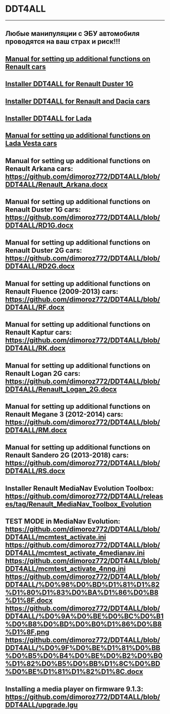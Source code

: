 # DDT4ALL
-----------------------------------------------------------------------------------------------------------------------------------------------------------
Любые манипуляции с ЭБУ автомобиля проводятся на ваш страх и риск!!!
-----------------------------------------------------------------------------------------------------------------------------------------------------------
[Manual for setting up additional functions on Renault cars](https://github.com/dimoroz772/DDT4ALL/blob/DDT4ALL/Option%20cache%20Renault%20russe.docx)
-----------------------------------------------------------------------------------------------------------------------------------------------------------
[Installer DDT4ALL for Renault Duster 1G](https://github.com/dimoroz772/DDT4ALL/releases/tag/Renault_Duster_1G)
-----------------------------------------------------------------------------------------------------------------------------------------------------------
[Installer DDT4ALL for Renault and Dacia cars](https://github.com/dimoroz772/DDT4ALL/releases/tag/Renault_and_Dacia_cars)
-----------------------------------------------------------------------------------------------------------------------------------------------------------
[Installer DDT4ALL for Lada](https://github.com/dimoroz772/DDT4ALL/releases/tag/Lada)
-----------------------------------------------------------------------------------------------------------------------------------------------------------
[Manual for setting up additional functions on Lada Vesta cars](https://github.com/dimoroz772/DDT4ALL/blob/DDT4ALL/Lada_Vesta.docx)
-----------------------------------------------------------------------------------------------------------------------------------------------------------
Manual for setting up additional functions on Renault Arkana cars: https://github.com/dimoroz772/DDT4ALL/blob/DDT4ALL/Renault_Arkana.docx
-----------------------------------------------------------------------------------------------------------------------------------------------------------
Manual for setting up additional functions on Renault Duster 1G cars: https://github.com/dimoroz772/DDT4ALL/blob/DDT4ALL/RD1G.docx
-----------------------------------------------------------------------------------------------------------------------------------------------------------
Manual for setting up additional functions on Renault Duster 2G cars: https://github.com/dimoroz772/DDT4ALL/blob/DDT4ALL/RD2G.docx
-----------------------------------------------------------------------------------------------------------------------------------------------------------
Manual for setting up additional functions on Renault Fluence (2009-2013) cars: https://github.com/dimoroz772/DDT4ALL/blob/DDT4ALL/RF.docx
-----------------------------------------------------------------------------------------------------------------------------------------------------------
Manual for setting up additional functions on Renault Kaptur cars: https://github.com/dimoroz772/DDT4ALL/blob/DDT4ALL/RK.docx
-----------------------------------------------------------------------------------------------------------------------------------------------------------
Manual for setting up additional functions on Renault Logan 2G cars: https://github.com/dimoroz772/DDT4ALL/blob/DDT4ALL/Renault_Logan_2G.docx
-----------------------------------------------------------------------------------------------------------------------------------------------------------
Manual for setting up additional functions on Renault Megane 3 (2012-2014) cars: https://github.com/dimoroz772/DDT4ALL/blob/DDT4ALL/RM.docx
-----------------------------------------------------------------------------------------------------------------------------------------------------------
Manual for setting up additional functions on Renault Sandero 2G (2013-2018) cars: https://github.com/dimoroz772/DDT4ALL/blob/DDT4ALL/RS.docx
-----------------------------------------------------------------------------------------------------------------------------------------------------------
Installer Renault MediaNav Evolution Toolbox: https://github.com/dimoroz772/DDT4ALL/releases/tag/Renault_MediaNav_Toolbox_Evolution
-----------------------------------------------------------------------------------------------------------------------------------------------------------
TEST MODE in MediaNav Evolution: 
https://github.com/dimoroz772/DDT4ALL/blob/DDT4ALL/mcmtest_activate.ini
https://github.com/dimoroz772/DDT4ALL/blob/DDT4ALL/mcmtest_activate_4medianav.ini
https://github.com/dimoroz772/DDT4ALL/blob/DDT4ALL/mcmtest_activate_4nng.ini
https://github.com/dimoroz772/DDT4ALL/blob/DDT4ALL/%D0%98%D0%BD%D1%81%D1%82%D1%80%D1%83%D0%BA%D1%86%D0%B8%D1%8F.docx
https://github.com/dimoroz772/DDT4ALL/blob/DDT4ALL/%D0%9A%D0%BE%D0%BC%D0%B1%D0%B8%D0%BD%D0%B0%D1%86%D0%B8%D1%8F.png
https://github.com/dimoroz772/DDT4ALL/blob/DDT4ALL/%D0%9F%D0%BE%D1%81%D0%BB%D0%B5%D0%B4%D0%BE%D0%B2%D0%B0%D1%82%D0%B5%D0%BB%D1%8C%D0%BD%D0%BE%D1%81%D1%82%D1%8C.docx
-----------------------------------------------------------------------------------------------------------------------------------------------------------
Installing a media player on firmware 9.1.3: https://github.com/dimoroz772/DDT4ALL/blob/DDT4ALL/upgrade.lgu
-----------------------------------------------------------------------------------------------------------------------------------------------------------
